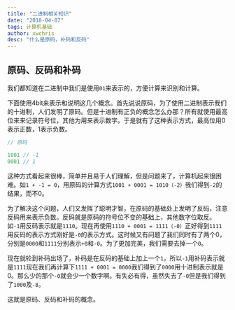 ```yaml
---
title: "二进制相关知识"
date: "2018-04-07"
tags: 计算机基础
author: xwchris
desc: "什么是原码，补码和反码"
---
```


## 原码、反码和补码
我们都知道在二进制中我们是使用`01`来表示的，方便计算来识别和计算。

下面使用4bit来表示和说明这几个概念。首先说说原码，为了使用二进制表示我们的十进制，人们发明了原码。但是十进制有正负的概念怎么办那？所有就使用最高位来来记录符号位，其他为用来表示数字。于是就有了这种表示方式，最高位用0表示正数，1表示负数。
```js
// 原码

1001 // -1
0001 // 1
```
这种方式看起来很棒，简单并且易于人们理解，但是问题来了，计算机起来很困难。如`1 + -1 = 0`，用原码的计算方式`1001 + 0001 = 1010（-2）`我们得到`-2`的结果，而不0。

为了解决这个问题，人们又发挥了聪明才智，在原码的基础处上发明了反码，注意反码用来表示负数。反码就是原码的符号位不变的基础上，其他数字位取反。如`-1`用反码表示就是`1110`。现在再使用`1110 + 0001 = 1111（-0）`正好得到`1111`用反码的表示方式刚好是`-0`的表示方式。这时候又有问题了我们同时有了两个0，分别是`0000`和`1111`分别表示`+0`和`-0`。为了更加完美，我们需要去掉一个`0`。

现在就轮到补码出场了，补码是在反码的基础上加上一个`1`，所以`-1`用补码表示就是`1111`现在我们再计算下`1111 + 0001 = 0000`我们得到了`0000`用十进制表示就是0。那么少的那个`-0`就会少一个数字啊。有失必有得，虽然失去了`-0`但是我们得到了`1000`及`-8`。

这就是原码、反码和补码的概念。